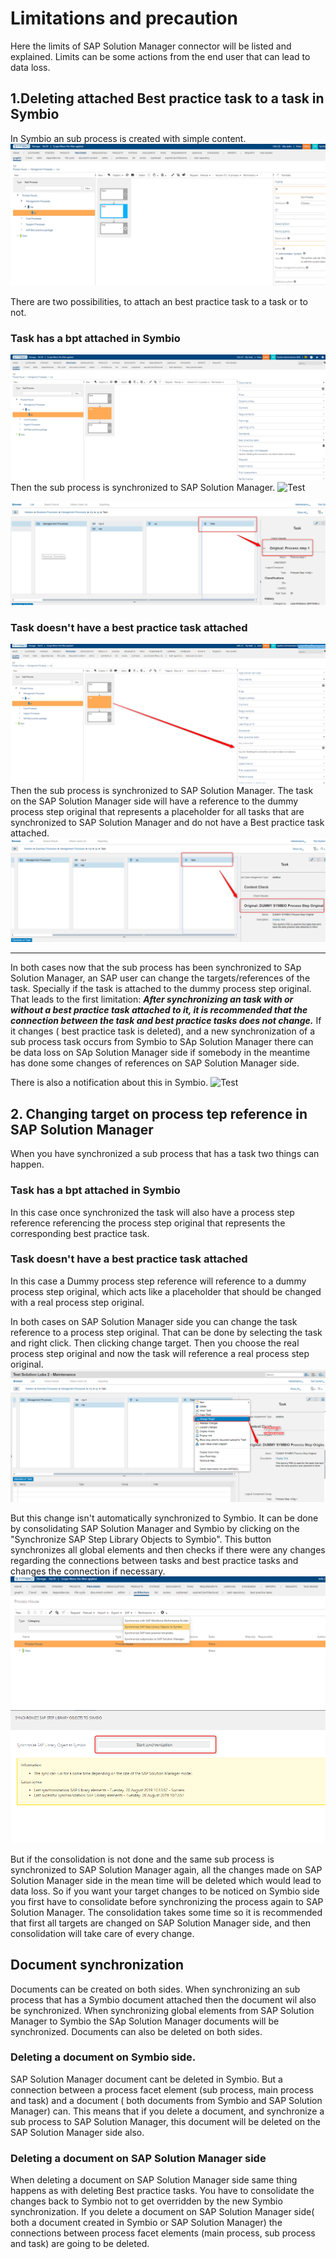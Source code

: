# Limitations and precaution 

Here the limits of SAP Solution Manager connector will be listed and explained.
Limits can be some actions from the end user that can lead to data loss.

## 1.Deleting attached Best practice task to a task in Symbio

In Symbio an sub process is created with simple content.
![Test](media/SymbioBPTConnection0.PNG)

There are two possibilities, to attach an best practice task to a task or to not.

### Task has a bpt attached in Symbio
 
 ![Test](media/SymbioBPTConnection1.PNG)
Then the sub process is synchronized to SAP Solution Manager.
 ![Test](media/SymbioBPTConnection3.PNG)

![Test](media/SymbioBPTConnection2.PNG)
 
### Task doesn't have a best practice task attached
![Test](media/SymbioBPTConnection4.PNG)
Then the sub process is synchronized to SAP Solution Manager.
The task on the SAP Solution Manager side will have a reference to the dummy process step original that represents a placeholder for all tasks that are synchronized to SAP Solution Manager and do not have a Best practice task attached.
![Test](media/SymbioBPTConnection5.PNG)

***
In both cases now that the sub process has been synchronized to SAp Solution Manager, an SAP user can change the targets/references of the task. Specially if the task is attached to the dummy process step original. That leads to the first limitation:
***After synchronizing an task with or without a best practice task attached to it, it is recommended that the connection between the task and best practice tasks does not change.***
If it changes ( best practice task is deleted), and a new synchronization of a sub process task occurs from Symbio to SAp Solution Manager there can be data loss on SAp Solution Manager side if somebody in the meantime has done some changes of references on SAP Solution Manager side.

There is also a notification about this in Symbio.
![Test](media/SymbioBPTConnection6.PNG)

## 2. Changing target on process tep reference in SAP Solution Manager

When you have synchronized a sub process that has a task two things can happen.
### Task has a bpt attached in Symbio
 In this case once synchronized the task will also have a process step reference referencing the process step original that represents the corresponding best practice task.
 
### Task doesn't have a best practice task attached
 In this case a Dummy process step reference will reference to a dummy process step original, which acts like a placeholder that should be changed with a real process step original.
 
 In both cases on SAP Solution Manager side you can change the task reference to  a process step original.
 That can be done by selecting the task and right click. Then clicking change target. Then you choose the real process step original and now the task will reference a real process step original.
 ![Test](media/SymbioBPTConnection7.PNG)
 
 But this change isn't automatically synchronized to Symbio. It can be done by consolidating SAP Solution Manager and Symbio by clicking on the "Synchronize SAP Step Library Objects to Symbio". This button synchronizes all global elements and then checks if there were any changes regarding the connections between tasks and best practice tasks and changes the connection if necessary.
![Test](media/SymbioBPTConnection8.PNG)
![Test](media/SymbioBPTConnection9.PNG)
   
 But if the consolidation is not done and the same sub process is synchronized to SAP Solution Manager again, all the changes made on SAP Solution Manager side in the mean time will be deleted which would lead to data loss.
 So if you want your target changes to be noticed on Symbio side you first have to consolidate before synchronizing the process again to SAP Solution Manager. The consolidation takes some time so it is recommended that first all targets are changed on SAP Solution Manager side, and then consolidation will take care of every change.
 
## Document synchronization
Documents can be created on both sides. When synchronizing an sub process that has a Symbio document attached then the document wil also be synchronized.
When synchronizing global elements from SAP Solution Manager to Symbio the SAp Solution Manager documents will be synchronized.
Documents can also be deleted on both sides.
### Deleting a document on Symbio side.
 SAP Solution Manager document cant be deleted in Symbio. But a connection between a process facet element (sub process, main process and task) and a document ( both documents from Symbio and SAP Solution Manager) can. This means that if you delete a document, and synchronize a sub process to SAP Solution Manager, this document will be deleted on the SAP Solution Manager side also.
 
### Deleting a document on SAP Solution Manager side
 When deleting a document on SAP Solution Manager side same thing happens as with deleting Best practice tasks. You have to consolidate the changes back to Symbio not to get overridden by the new Symbio synchronization.
 If you delete a document on SAP Solution Manager side( both a document created in Symbio or SAP Solution Manager) the connections between process facet elements (main process, sub process and task) are going to be deleted.